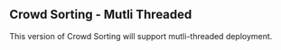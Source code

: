 ## Crowd Sorting - Mutli Threaded

This version of Crowd Sorting will support mutli-threaded deployment.

